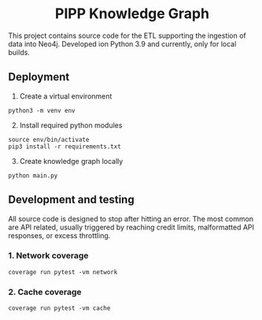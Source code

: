 <h1 align="center">
  PIPP Knowledge Graph
</h1>

This project contains source code for the ETL supporting the ingestion of data into Neo4j. Developed ion Python 3.9 and currently, only for local builds.

## Deployment

1. Create a virtual environment

```
python3 -m venv env
```

2. Install required python modules

```
source env/bin/activate
pip3 install -r requirements.txt
```

3. Create knowledge graph locally

```
python main.py
```

## Development and testing

All source code is designed to stop after hitting an error. The most common are API related, usually triggered by reaching credit limits, malformatted API responses, or excess throttling.

### 1. Network coverage

```
coverage run pytest -vm network
```

### 2. Cache coverage

```
coverage run pytest -vm cache
```
